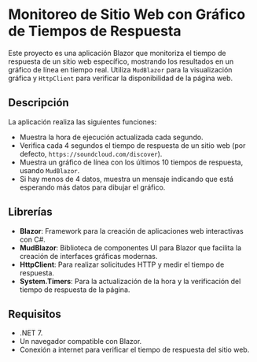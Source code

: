 # Monitoreo de Sitio Web con Gráfico de Tiempos de Respuesta

Este proyecto es una aplicación Blazor que monitoriza el tiempo de respuesta de un sitio web específico, mostrando los resultados en un gráfico de línea en tiempo real. Utiliza `MudBlazor` para la visualización gráfica y `HttpClient` para verificar la disponibilidad de la página web.

## Descripción

La aplicación realiza las siguientes funciones:

- Muestra la hora de ejecución actualizada cada segundo.
- Verifica cada 4 segundos el tiempo de respuesta de un sitio web (por defecto, `https://soundcloud.com/discover`).
- Muestra un gráfico de línea con los últimos 10 tiempos de respuesta, usando `MudBlazor`.
- Si hay menos de 4 datos, muestra un mensaje indicando que está esperando más datos para dibujar el gráfico.

## Librerías

- **Blazor**: Framework para la creación de aplicaciones web interactivas con C#.
- **MudBlazor**: Biblioteca de componentes UI para Blazor que facilita la creación de interfaces gráficas modernas.
- **HttpClient**: Para realizar solicitudes HTTP y medir el tiempo de respuesta.
- **System.Timers**: Para la actualización de la hora y la verificación del tiempo de respuesta de la página.

## Requisitos

- .NET 7.
- Un navegador compatible con Blazor.
- Conexión a internet para verificar el tiempo de respuesta del sitio web.
